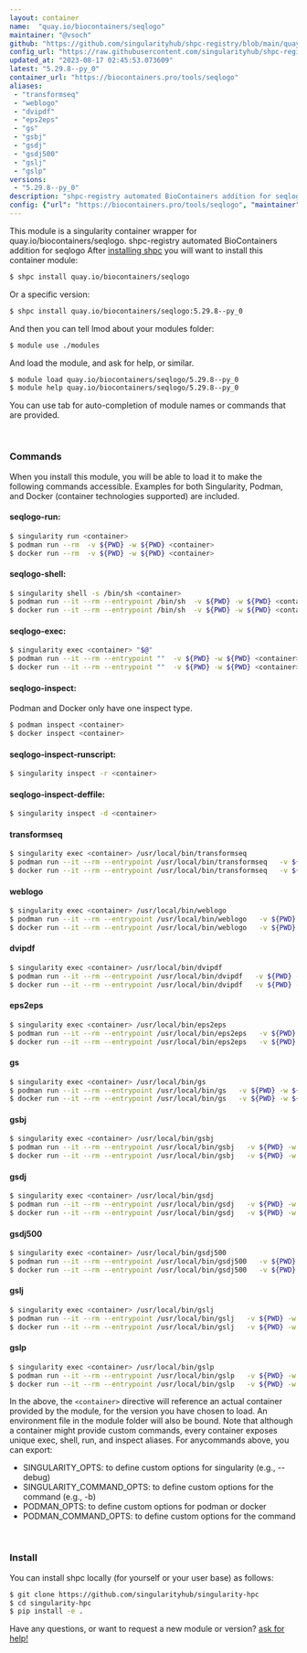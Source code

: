 ```yaml
---
layout: container
name:  "quay.io/biocontainers/seqlogo"
maintainer: "@vsoch"
github: "https://github.com/singularityhub/shpc-registry/blob/main/quay.io/biocontainers/seqlogo/container.yaml"
config_url: "https://raw.githubusercontent.com/singularityhub/shpc-registry/main/quay.io/biocontainers/seqlogo/container.yaml"
updated_at: "2023-08-17 02:45:53.073609"
latest: "5.29.8--py_0"
container_url: "https://biocontainers.pro/tools/seqlogo"
aliases:
 - "transformseq"
 - "weblogo"
 - "dvipdf"
 - "eps2eps"
 - "gs"
 - "gsbj"
 - "gsdj"
 - "gsdj500"
 - "gslj"
 - "gslp"
versions:
 - "5.29.8--py_0"
description: "shpc-registry automated BioContainers addition for seqlogo"
config: {"url": "https://biocontainers.pro/tools/seqlogo", "maintainer": "@vsoch", "description": "shpc-registry automated BioContainers addition for seqlogo", "latest": {"5.29.8--py_0": "sha256:b1a477d345da2dbeb2c47f560cc75648aca2ef585d6d8c1906efc94e28f51b0d"}, "tags": {"5.29.8--py_0": "sha256:b1a477d345da2dbeb2c47f560cc75648aca2ef585d6d8c1906efc94e28f51b0d"}, "docker": "quay.io/biocontainers/seqlogo", "aliases": {"transformseq": "/usr/local/bin/transformseq", "weblogo": "/usr/local/bin/weblogo", "dvipdf": "/usr/local/bin/dvipdf", "eps2eps": "/usr/local/bin/eps2eps", "gs": "/usr/local/bin/gs", "gsbj": "/usr/local/bin/gsbj", "gsdj": "/usr/local/bin/gsdj", "gsdj500": "/usr/local/bin/gsdj500", "gslj": "/usr/local/bin/gslj", "gslp": "/usr/local/bin/gslp"}}
---
```


This module is a singularity container wrapper for quay.io/biocontainers/seqlogo.
shpc-registry automated BioContainers addition for seqlogo
After [installing shpc](#install) you will want to install this container module:


```bash
$ shpc install quay.io/biocontainers/seqlogo
```

Or a specific version:

```bash
$ shpc install quay.io/biocontainers/seqlogo:5.29.8--py_0
```

And then you can tell lmod about your modules folder:

```bash
$ module use ./modules
```

And load the module, and ask for help, or similar.

```bash
$ module load quay.io/biocontainers/seqlogo/5.29.8--py_0
$ module help quay.io/biocontainers/seqlogo/5.29.8--py_0
```

You can use tab for auto-completion of module names or commands that are provided.

<br>

### Commands

When you install this module, you will be able to load it to make the following commands accessible.
Examples for both Singularity, Podman, and Docker (container technologies supported) are included.

#### seqlogo-run:

```bash
$ singularity run <container>
$ podman run --rm  -v ${PWD} -w ${PWD} <container>
$ docker run --rm  -v ${PWD} -w ${PWD} <container>
```

#### seqlogo-shell:

```bash
$ singularity shell -s /bin/sh <container>
$ podman run --it --rm --entrypoint /bin/sh  -v ${PWD} -w ${PWD} <container>
$ docker run --it --rm --entrypoint /bin/sh  -v ${PWD} -w ${PWD} <container>
```

#### seqlogo-exec:

```bash
$ singularity exec <container> "$@"
$ podman run --it --rm --entrypoint ""  -v ${PWD} -w ${PWD} <container> "$@"
$ docker run --it --rm --entrypoint ""  -v ${PWD} -w ${PWD} <container> "$@"
```

#### seqlogo-inspect:

Podman and Docker only have one inspect type.

```bash
$ podman inspect <container>
$ docker inspect <container>
```

#### seqlogo-inspect-runscript:

```bash
$ singularity inspect -r <container>
```

#### seqlogo-inspect-deffile:

```bash
$ singularity inspect -d <container>
```


#### transformseq

```bash
$ singularity exec <container> /usr/local/bin/transformseq
$ podman run --it --rm --entrypoint /usr/local/bin/transformseq   -v ${PWD} -w ${PWD} <container> -c " $@"
$ docker run --it --rm --entrypoint /usr/local/bin/transformseq   -v ${PWD} -w ${PWD} <container> -c " $@"
```


#### weblogo

```bash
$ singularity exec <container> /usr/local/bin/weblogo
$ podman run --it --rm --entrypoint /usr/local/bin/weblogo   -v ${PWD} -w ${PWD} <container> -c " $@"
$ docker run --it --rm --entrypoint /usr/local/bin/weblogo   -v ${PWD} -w ${PWD} <container> -c " $@"
```


#### dvipdf

```bash
$ singularity exec <container> /usr/local/bin/dvipdf
$ podman run --it --rm --entrypoint /usr/local/bin/dvipdf   -v ${PWD} -w ${PWD} <container> -c " $@"
$ docker run --it --rm --entrypoint /usr/local/bin/dvipdf   -v ${PWD} -w ${PWD} <container> -c " $@"
```


#### eps2eps

```bash
$ singularity exec <container> /usr/local/bin/eps2eps
$ podman run --it --rm --entrypoint /usr/local/bin/eps2eps   -v ${PWD} -w ${PWD} <container> -c " $@"
$ docker run --it --rm --entrypoint /usr/local/bin/eps2eps   -v ${PWD} -w ${PWD} <container> -c " $@"
```


#### gs

```bash
$ singularity exec <container> /usr/local/bin/gs
$ podman run --it --rm --entrypoint /usr/local/bin/gs   -v ${PWD} -w ${PWD} <container> -c " $@"
$ docker run --it --rm --entrypoint /usr/local/bin/gs   -v ${PWD} -w ${PWD} <container> -c " $@"
```


#### gsbj

```bash
$ singularity exec <container> /usr/local/bin/gsbj
$ podman run --it --rm --entrypoint /usr/local/bin/gsbj   -v ${PWD} -w ${PWD} <container> -c " $@"
$ docker run --it --rm --entrypoint /usr/local/bin/gsbj   -v ${PWD} -w ${PWD} <container> -c " $@"
```


#### gsdj

```bash
$ singularity exec <container> /usr/local/bin/gsdj
$ podman run --it --rm --entrypoint /usr/local/bin/gsdj   -v ${PWD} -w ${PWD} <container> -c " $@"
$ docker run --it --rm --entrypoint /usr/local/bin/gsdj   -v ${PWD} -w ${PWD} <container> -c " $@"
```


#### gsdj500

```bash
$ singularity exec <container> /usr/local/bin/gsdj500
$ podman run --it --rm --entrypoint /usr/local/bin/gsdj500   -v ${PWD} -w ${PWD} <container> -c " $@"
$ docker run --it --rm --entrypoint /usr/local/bin/gsdj500   -v ${PWD} -w ${PWD} <container> -c " $@"
```


#### gslj

```bash
$ singularity exec <container> /usr/local/bin/gslj
$ podman run --it --rm --entrypoint /usr/local/bin/gslj   -v ${PWD} -w ${PWD} <container> -c " $@"
$ docker run --it --rm --entrypoint /usr/local/bin/gslj   -v ${PWD} -w ${PWD} <container> -c " $@"
```


#### gslp

```bash
$ singularity exec <container> /usr/local/bin/gslp
$ podman run --it --rm --entrypoint /usr/local/bin/gslp   -v ${PWD} -w ${PWD} <container> -c " $@"
$ docker run --it --rm --entrypoint /usr/local/bin/gslp   -v ${PWD} -w ${PWD} <container> -c " $@"
```



In the above, the `<container>` directive will reference an actual container provided
by the module, for the version you have chosen to load. An environment file in the
module folder will also be bound. Note that although a container
might provide custom commands, every container exposes unique exec, shell, run, and
inspect aliases. For anycommands above, you can export:

 - SINGULARITY_OPTS: to define custom options for singularity (e.g., --debug)
 - SINGULARITY_COMMAND_OPTS: to define custom options for the command (e.g., -b)
 - PODMAN_OPTS: to define custom options for podman or docker
 - PODMAN_COMMAND_OPTS: to define custom options for the command

<br>

### Install

You can install shpc locally (for yourself or your user base) as follows:

```bash
$ git clone https://github.com/singularityhub/singularity-hpc
$ cd singularity-hpc
$ pip install -e .
```

Have any questions, or want to request a new module or version? [ask for help!](https://github.com/singularityhub/singularity-hpc/issues)